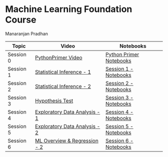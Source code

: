 # Machine Learning Foundation Course

Manaranjan Pradhan


| Topic  | Video | Notebooks |
| ------------- | ------------- |--------|
| Session 0 | [PythonPrimer Video](https://youtu.be/RQMdeJxE4WU) | [Python Primer Notebooks](https://github.com/manaranjanp/MLCourseV1/tree/main/PythonPrimer)</a> |
| Session 1 | [Statistical Inference - 1](https://youtu.be/om_7jFVO3Mk) | [Session 1 - Notebooks](https://github.com/manaranjanp/MLCourseV1/tree/main/Session_1) |
| Session 2 | [Statistical Inference - 2](https://youtu.be/EWIsiUvTiKc) | [Session 2 - Notebooks](https://github.com/manaranjanp/MLCourseV1/tree/main/Session_2) |
| Session 3 | [Hypothesis Test](https://youtu.be/TLANpr8v3us) | [Session 3 - Notebooks](https://github.com/manaranjanp/MLCourseV1/tree/main/Session_3) |
| Session 4 | [Exploratory Data Analysis - 1](https://youtu.be/0nBp5FgdAQQ) | [Session 4 - Notebooks](https://github.com/manaranjanp/MLCourseV1/tree/main/Session_4) |
| Session 5 | [Exploratory Data Analysis - 2](https://youtu.be/P6Qb5tBb8Pc) | [Session 5 - Notebooks](https://github.com/manaranjanp/MLCourseV1/tree/main/Session_5) |
| Session 6 | [ML Overview & Regression - 2](https://youtu.be/AGR-x1A8FBg) | [Session 6 - Notebooks](https://github.com/manaranjanp/MLCourseV1/tree/main/Session_6) |




